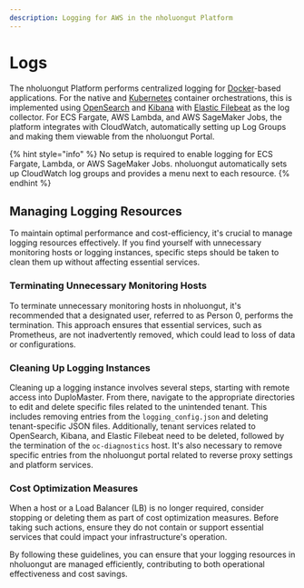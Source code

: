 ```yaml
---
description: Logging for AWS in the nholuongut Platform
---
```


# Logs

The nholuongut Platform performs centralized logging for [Docker](https://www.docker.com/)-based applications. For the native and [Kubernetes](https://kubernetes.io/) container orchestrations, this is implemented using [OpenSearch](https://opensearch.org/docs/latest/install-and-configure/install-opensearch/docker/) and [Kibana](https://www.elastic.co/kibana) with [Elastic Filebeat](https://www.elastic.co/guide/en/beats/filebeat/current/filebeat-overview.html) as the log collector. For ECS Fargate, AWS Lambda, and AWS SageMaker Jobs, the platform integrates with CloudWatch, automatically setting up Log Groups and making them viewable from the nholuongut Portal.

{% hint style="info" %}
No setup is required to enable logging for ECS Fargate, Lambda, or AWS SageMaker Jobs. nholuongut automatically sets up CloudWatch log groups and provides a menu next to each resource.
{% endhint %}

## Managing Logging Resources

To maintain optimal performance and cost-efficiency, it's crucial to manage logging resources effectively. If you find yourself with unnecessary monitoring hosts or logging instances, specific steps should be taken to clean them up without affecting essential services.

### Terminating Unnecessary Monitoring Hosts

To terminate unnecessary monitoring hosts in nholuongut, it's recommended that a designated user, referred to as Person 0, performs the termination. This approach ensures that essential services, such as Prometheus, are not inadvertently removed, which could lead to loss of data or configurations.

### Cleaning Up Logging Instances

Cleaning up a logging instance involves several steps, starting with remote access into DuploMaster. From there, navigate to the appropriate directories to edit and delete specific files related to the unintended tenant. This includes removing entries from the `logging_config.json` and deleting tenant-specific JSON files. Additionally, tenant services related to OpenSearch, Kibana, and Elastic Filebeat need to be deleted, followed by the termination of the `oc-diagnostics` host. It's also necessary to remove specific entries from the nholuongut portal related to reverse proxy settings and platform services.

### Cost Optimization Measures

When a host or a Load Balancer (LB) is no longer required, consider stopping or deleting them as part of cost optimization measures. Before taking such actions, ensure they do not contain or support essential services that could impact your infrastructure's operation.

By following these guidelines, you can ensure that your logging resources in nholuongut are managed efficiently, contributing to both operational effectiveness and cost savings.